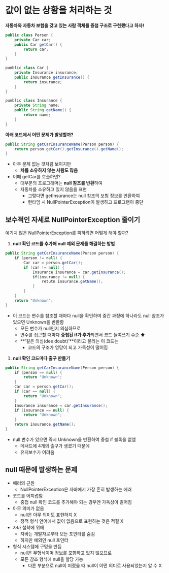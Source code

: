 # 값이 없는 상황을 처리하는 것
**자동차와 자동차 보험을 갖고 있는 사람 객체를 중첩 구조로 구현했다고 하자!**

```java
public class Person {
	private Car car;
	public Car getCar() {
		return car;
	}
}

punblic class Car {
	private Insurance insurance;
	public Insurance getInsurance() {
		return insurance;
	}
}

punblic class Insurance {
	private String name;
	public String getName() {
		return name;
	}
}

```

**아래 코드에서 어떤 문제가 발생할까?**

```java
public String getCarInsuranceName(Person person) {
	return person.getCar().getInsurance().getName();
}
```

- 아무 문제 없는 것처럼 보이지만
    - **차를 소유하지 않는 사람도 많음**
- 이때 getCar를 호출하면?
    - 대부분의 프로그래머는 **null 참조를 반환**하여
    - 자동차를 소유하고 있지 않음을 표현
        - 그렇다면 getInsurance는 null 참조의 보험 정보를 반환하여
        - 런타임 시 NullPointerException이 발생하고 프로그램이 중단

## 보수적인 자세로 NullPointerException 줄이기

예기치 않은 NullPointerException를 피하려면 어떻게 해야 할까?

1. **null 확인 코드를 추가해 null 예외 문제를 해결하는 방법**

```java
public String getCarInsuranceName(Person person) {
	if (person != null) {
		Car car = person.getCar();
		if (car != null) {
			Insurance insurance = car.getInsurance();
			if(insurance != null) {
				retutn insurance.getName();
			}
		}
	}
	return "Unknown";
}
```

- 이 코드는 변수를 참조할 때마다 null을 확인하며 중간 과정에 하나라도 null 참조가 있으면 Unknown을 반환함
    - 모든 변수가 null인지 의심하므로
    - 변수를 접근할 때마다 **중첩된 if가 추가**되면서 코드 들여쓰기 수준 ⬆️
    - **‘깊은 의심(dee doubt)’**이라고 불리는 이 코드는
        - 코드의 구조가 엉망이 되고 가독성이 떨어짐
1. **null 확인 코드마다 출구 만들기**

```java
public String getCarInsuranceName(Person person) {
	if (person == null) { 
		return "Unknown";
	}
	Car car = person.getCar();
	if (car == null) { 
		return "Unknown";
	}
	Insurance insurance = car.getInsurance();
	if (insurance == null) { 
		return "Unknown";
	}
	return insurance.getName();
}
```

- null 변수가 있으면 즉시 Unknown을 반환하여 중첩 if 블록을 없앰
    - 메서드에 4개의 출구가 생겼기 때문에
    - 유지보수가 어려움

## null 때문에 발생하는 문제

- 에러의 근원
    - NullPointerException은 자바에서 가장 흔히 발생하는 에러
- 코드를 어지럽힘
    - 중첩 null 확인 코드를 추가해야 되는 경우엔 가독성이 떨어짐
- 아무 의미가 없음
    - null은 아무 의미도 표현하지 X
    - 정적 형식 언어에서 값이 없음으로 표현하는 것은 적절 X
- 자바 철학에 위배
    - 자바는 개발자로부터 모든 포인터를 숨김
    - 하지만 예외인 null 포인터
- 형식 시스템에 구멍을 만듬
    - null은 무형식이며 정보를 포함하고 있지 않으므로
    - 모든 참조 형식에 null을 할당 가능
        - 다른 부분으로 null이 퍼졌을 때 null이 어떤 의미로 사용되었는지 알 수 X